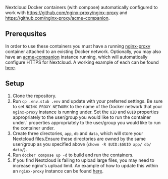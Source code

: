 Nextcloud Docker containers (with compose) automatically configured to work with https://github.com/nginx-proxy/nginx-proxy and https://github.com/nginx-proxy/acme-companion.

## Prerequsites
In order to use these containers you must have a running [nginx-proxy](https://github.com/nginx-proxy/nginx-proxy) container attached to an existing Docker network. Optionally, you may also have an [acme-companion](https://github.com/nginx-proxy/acme-companion) instance running, which will automatically configure HTTPS for Nextcloud. A working example of each can be found [here](https://github.com/evanjamesjackson/nginx-proxy-with-acme-companion).

## Setup
1. Clone the repository.
2. Run `cp .env.stub .env` and update with your preferred settings. Be sure to set `NGINX_PROXY_NETWORK` to the name of the Docker network that your `nginx-proxy` instance is running under. Set the `UID` and `GUID` properties appropriately to the user/group you would like to run the container under.` properties appropriately to the user/group you would like to run the container under.
3. Create three directories, `app`, `db` and `data`, which will store your Nextcloud files.Ensure these directories are owned by the same user/group as you specified above (`chown -R $UID:$GUID app/ db/ data/`).
4. Run `docker compose up -d` to build and run the containers.
5. If you find Nextcloud is failing to upload large files, you may need to increase nginx's upload limit. An example of how to update this within an `nginx-proxy` instance can be found [here](https://github.com/evanjamesjackson/nginx-proxy-with-acme-companion). 
